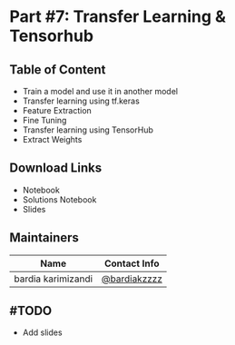 # Part #7: Transfer Learning & Tensorhub
## Table of Content
- Train a model and use it in another model
- Transfer learning using tf.keras
- Feature Extraction
- Fine Tuning
- Transfer learning using TensorHub
- Extract Weights

## Download Links
- Notebook
- Solutions Notebook
- Slides

## Maintainers
| Name         | Contact Info    |
| ------------- |:-------------:|
| bardia karimizandi      | [@bardiakzzzz](https://github.com/bardiakzzzz) |

## #TODO
- Add slides
